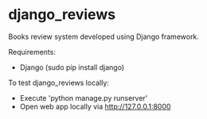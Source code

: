 # django_reviews
Books review system developed using Django framework.

Requirements:
- Django (sudo pip install django)

To test django_reviews locally:
-  Execute 'python manage.py runserver'
-  Open web app locally via http://127.0.0.1:8000
